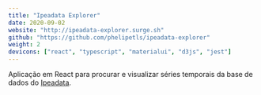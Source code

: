 ```yaml
---
title: "Ipeadata Explorer"
date: 2020-09-02
website: "http://ipeadata-explorer.surge.sh"
github: "https://github.com/phelipetls/ipeadata-explorer"
weight: 2
devicons: ["react", "typescript", "materialui", "d3js", "jest"]
---
```


Aplicação em React para procurar e visualizar séries temporais da base de dados
do [Ipeadata](http://ipeadata.gov.br/api/).
